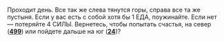 Проходит день. Все так же слева тянутся горы, справа все та же пустыня. Если у вас есть с собой хотя бы 1 ЕДА, поужинайте. Если нет — потеряйте 4 СИЛЫ. Вернетесь, чтобы попытать счастья, на север ([**499**](#n_499)) или пойдете дальше на юг ([**24**](#n_24))?

